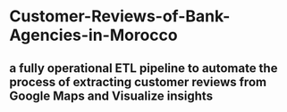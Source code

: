 # Customer-Reviews-of-Bank-Agencies-in-Morocco
## a fully operational ETL pipeline to automate the process of extracting customer reviews from Google Maps and Visualize insights
